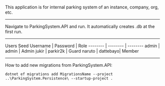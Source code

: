 This application is for internal parking system of an instance, company, org, etc.

---
Navigate to ParkingSystem.API and run. It automatically creates .db at the first run.

---
Users Seed
Username | Password | Role
-------- | -------- | --------
admin    | admin    | Admin
jukir    | parkir2k | Guard
naruto   | dattebayo| Member

---
How to add new migrations from ParkingSystem.API:
```
dotnet ef migrations add MigrationsName --project ..\ParkingSystem.Persistence\ --startup-project .
```
